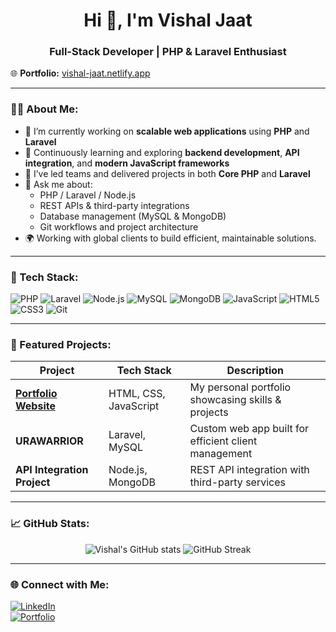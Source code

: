 <h1 align="center">Hi 👋, I'm Vishal Jaat</h1>
<h3 align="center">Full-Stack Developer | PHP & Laravel Enthusiast</h3>

🌐 **Portfolio:** [vishal-jaat.netlify.app](https://vishal-jaat.netlify.app)

---

### 🧑‍💻 About Me:
- 🔭 I’m currently working on **scalable web applications** using **PHP** and **Laravel**
- 🌱 Continuously learning and exploring **backend development**, **API integration**, and **modern JavaScript frameworks**
- 👯 I’ve led teams and delivered projects in both **Core PHP** and **Laravel**
- 💬 Ask me about:
  - PHP / Laravel / Node.js  
  - REST APIs & third-party integrations  
  - Database management (MySQL & MongoDB)  
  - Git workflows and project architecture  
- 🌍 Working with global clients to build efficient, maintainable solutions.

---

### 🚀 Tech Stack:
![PHP](https://img.shields.io/badge/-PHP-777BB4?style=flat&logo=php&logoColor=white)
![Laravel](https://img.shields.io/badge/-Laravel-E34F26?style=flat&logo=laravel&logoColor=white)
![Node.js](https://img.shields.io/badge/-Node.js-339933?style=flat&logo=node.js&logoColor=white)
![MySQL](https://img.shields.io/badge/-MySQL-4479A1?style=flat&logo=mysql&logoColor=white)
![MongoDB](https://img.shields.io/badge/-MongoDB-4EA94B?style=flat&logo=mongodb&logoColor=white)
![JavaScript](https://img.shields.io/badge/-JavaScript-F7DF1E?style=flat&logo=javascript&logoColor=black)
![HTML5](https://img.shields.io/badge/-HTML5-E34F26?style=flat&logo=html5&logoColor=white)
![CSS3](https://img.shields.io/badge/-CSS3-1572B6?style=flat&logo=css3&logoColor=white)
![Git](https://img.shields.io/badge/-Git-F05032?style=flat&logo=git&logoColor=white)

---

### 📂 Featured Projects:
| Project | Tech Stack | Description |
|---------|------------|-------------|
| **[Portfolio Website](https://vishal-jaat.netlify.app)** | HTML, CSS, JavaScript | My personal portfolio showcasing skills & projects |
| **URAWARRIOR** | Laravel, MySQL | Custom web app built for efficient client management |
| **API Integration Project** | Node.js, MongoDB | REST API integration with third-party services |

---

### 📈 GitHub Stats:
<p align="center">
  <img src="https://github-readme-stats.vercel.app/api?username=vishal-jaat&show_icons=true&theme=radical" alt="Vishal's GitHub stats"/>
  <img src="https://github-readme-streak-stats.herokuapp.com/?user=vishal-jaat&theme=radical" alt="GitHub Streak"/>
</p>

---

### 🌐 Connect with Me:
[![LinkedIn](https://img.shields.io/badge/-LinkedIn-0077B5?style=flat&logo=linkedin&logoColor=white)](https://www.linkedin.com/in/your-linkedin/)  
[![Portfolio](https://img.shields.io/badge/-Portfolio-000?style=flat&logo=web&logoColor=white)](https://vishal-jaat.netlify.app)

